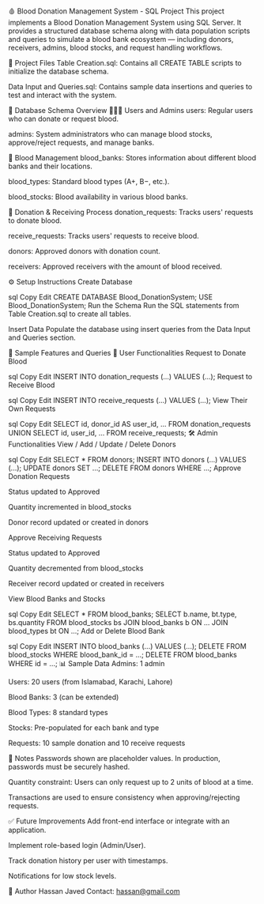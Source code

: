 🩸 Blood Donation Management System - SQL Project
This project implements a Blood Donation Management System using SQL Server. It provides a structured database schema along with data population scripts and queries to simulate a blood bank ecosystem — including donors, receivers, admins, blood stocks, and request handling workflows.

📁 Project Files
Table Creation.sql: Contains all CREATE TABLE scripts to initialize the database schema.

Data Input and Queries.sql: Contains sample data insertions and queries to test and interact with the system.

🧱 Database Schema Overview
🧑‍🤝‍🧑 Users and Admins
users: Regular users who can donate or request blood.

admins: System administrators who can manage blood stocks, approve/reject requests, and manage banks.

🏥 Blood Management
blood_banks: Stores information about different blood banks and their locations.

blood_types: Standard blood types (A+, B−, etc.).

blood_stocks: Blood availability in various blood banks.

💉 Donation & Receiving Process
donation_requests: Tracks users' requests to donate blood.

receive_requests: Tracks users' requests to receive blood.

donors: Approved donors with donation count.

receivers: Approved receivers with the amount of blood received.

⚙️ Setup Instructions
Create Database

sql
Copy
Edit
CREATE DATABASE Blood_DonationSystem;
USE Blood_DonationSystem;
Run the Schema
Run the SQL statements from Table Creation.sql to create all tables.

Insert Data
Populate the database using insert queries from the Data Input and Queries section.

🧪 Sample Features and Queries
👤 User Functionalities
Request to Donate Blood

sql
Copy
Edit
INSERT INTO donation_requests (...) VALUES (...);
Request to Receive Blood

sql
Copy
Edit
INSERT INTO receive_requests (...) VALUES (...);
View Their Own Requests

sql
Copy
Edit
SELECT id, donor_id AS user_id, ... FROM donation_requests
UNION
SELECT id, user_id, ... FROM receive_requests;
🛠️ Admin Functionalities
View / Add / Update / Delete Donors

sql
Copy
Edit
SELECT * FROM donors;
INSERT INTO donors (...) VALUES (...);
UPDATE donors SET ...;
DELETE FROM donors WHERE ...;
Approve Donation Requests

Status updated to Approved

Quantity incremented in blood_stocks

Donor record updated or created in donors

Approve Receiving Requests

Status updated to Approved

Quantity decremented from blood_stocks

Receiver record updated or created in receivers

View Blood Banks and Stocks

sql
Copy
Edit
SELECT * FROM blood_banks;
SELECT b.name, bt.type, bs.quantity FROM blood_stocks bs
JOIN blood_banks b ON ...
JOIN blood_types bt ON ...;
Add or Delete Blood Bank

sql
Copy
Edit
INSERT INTO blood_banks (...) VALUES (...);
DELETE FROM blood_stocks WHERE blood_bank_id = ...;
DELETE FROM blood_banks WHERE id = ...;
📊 Sample Data
Admins: 1 admin

Users: 20 users (from Islamabad, Karachi, Lahore)

Blood Banks: 3 (can be extended)

Blood Types: 8 standard types

Stocks: Pre-populated for each bank and type

Requests: 10 sample donation and 10 receive requests

🔐 Notes
Passwords shown are placeholder values. In production, passwords must be securely hashed.

Quantity constraint: Users can only request up to 2 units of blood at a time.

Transactions are used to ensure consistency when approving/rejecting requests.

✅ Future Improvements
Add front-end interface or integrate with an application.

Implement role-based login (Admin/User).

Track donation history per user with timestamps.

Notifications for low stock levels.

📌 Author
Hassan Javed
Contact: hassan@gmail.com
